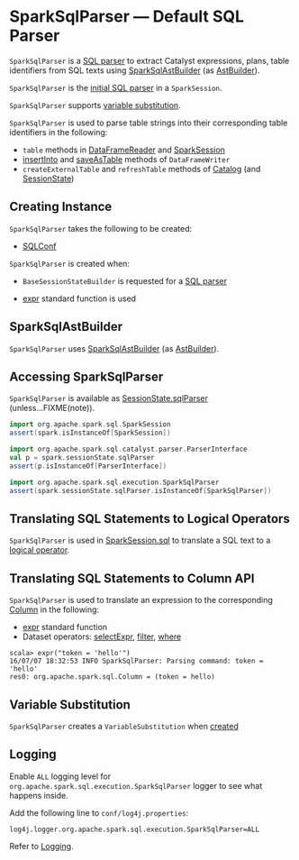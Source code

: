 # SparkSqlParser &mdash; Default SQL Parser

`SparkSqlParser` is a [SQL parser](AbstractSqlParser.md) to extract Catalyst expressions, plans, table identifiers from SQL texts using [SparkSqlAstBuilder](SparkSqlAstBuilder.md) (as [AstBuilder](AbstractSqlParser.md#astBuilder)).

`SparkSqlParser` is the [initial SQL parser](../BaseSessionStateBuilder.md#sqlParser) in a `SparkSession`.

`SparkSqlParser` supports [variable substitution](#variable-substitution).

`SparkSqlParser` is used to parse table strings into their corresponding table identifiers in the following:

* `table` methods in [DataFrameReader](../DataFrameReader.md#table) and [SparkSession](../SparkSession.md#table)
* [insertInto](../DataFrameWriter.md#insertInto) and [saveAsTable](../DataFrameWriter.md#saveAsTable) methods of `DataFrameWriter`
* `createExternalTable` and `refreshTable` methods of [Catalog](../Catalog.md) (and [SessionState](../SessionState.md#refreshTable))

## Creating Instance

`SparkSqlParser` takes the following to be created:

* <span id="conf"> [SQLConf](../SQLConf.md)

`SparkSqlParser` is created when:

* `BaseSessionStateBuilder` is requested for a [SQL parser](../BaseSessionStateBuilder.md#sqlParser)

* [expr](../spark-sql-functions.md#expr) standard function is used

## <span id="astBuilder"> SparkSqlAstBuilder

`SparkSqlParser` uses [SparkSqlAstBuilder](SparkSqlAstBuilder.md) (as [AstBuilder](AbstractSqlParser.md#astBuilder)).

## Accessing SparkSqlParser

`SparkSqlParser` is available as [SessionState.sqlParser](../SessionState.md#sqlParser) (unless...FIXME(note)).

```scala
import org.apache.spark.sql.SparkSession
assert(spark.isInstanceOf[SparkSession])

import org.apache.spark.sql.catalyst.parser.ParserInterface
val p = spark.sessionState.sqlParser
assert(p.isInstanceOf[ParserInterface])

import org.apache.spark.sql.execution.SparkSqlParser
assert(spark.sessionState.sqlParser.isInstanceOf[SparkSqlParser])
```

## Translating SQL Statements to Logical Operators

`SparkSqlParser` is used in [SparkSession.sql](../SparkSession.md#sql) to translate a SQL text to a [logical operator](../logical-operators/LogicalPlan.md).

## Translating SQL Statements to Column API

`SparkSqlParser` is used to translate an expression to the corresponding [Column](../spark-sql-Column.md) in the following:

* [expr](../spark-sql-functions.md#expr) standard function
* Dataset operators: [selectExpr](../Dataset.md#selectExpr), [filter](../Dataset.md#filter), [where](../Dataset.md#where)

```text
scala> expr("token = 'hello'")
16/07/07 18:32:53 INFO SparkSqlParser: Parsing command: token = 'hello'
res0: org.apache.spark.sql.Column = (token = hello)
```

## <span id="substitutor"> Variable Substitution

`SparkSqlParser` creates a `VariableSubstitution` when [created](#creating-instance)

## Logging

Enable `ALL` logging level for `org.apache.spark.sql.execution.SparkSqlParser` logger to see what happens inside.

Add the following line to `conf/log4j.properties`:

```text
log4j.logger.org.apache.spark.sql.execution.SparkSqlParser=ALL
```

Refer to [Logging](../spark-logging.md).
